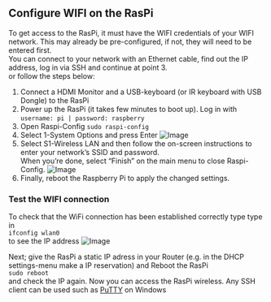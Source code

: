 ## Configure WIFI on the RasPi
To get access to the RasPi, it must have the WIFI credentials of your WIFI network.
This may already be pre-configured, if not, they will need to be entered first.  
You can connect to your network with an Ethernet cable, find out the IP address, log in via SSH and continue at point 3.  
or follow the steps below:  
1. Connect a HDMI Monitor and a USB-keyboard (or IR keyboard with USB Dongle) to the RasPi
2. Power up the RasPi (it takes few minutes to boot up). Log in with `username: pi | password: raspberry`
3. Open Raspi-Config `sudo raspi-config`
4. Select 1-System Options and press Enter
![Image](https://github.com/user-attachments/assets/a1c9d716-3f1b-4cd5-bf11-062dbb230d4a)
5. Select S1-Wireless LAN and then follow the on-screen instructions to enter your network’s SSID and password.<br/> When you’re done, select “Finish” on the main menu to close Raspi-Config.
![Image](https://github.com/user-attachments/assets/a823daf3-3cf0-4b75-8198-a495e948614d)
6. Finally, reboot the Raspberry Pi to apply the changed settings.

### Test the WIFI connection
To check that the WiFi connection has been established correctly type type in  
`ifconfig wlan0`  
to see the IP address
![Image](https://github.com/user-attachments/assets/748777c5-0e88-4cd4-8c2e-074695c4cb0c)

Next; give the RasPi a static IP adress in your Router (e.g. in the DHCP settings-menu make a IP reservation) and Reboot the RasPi  
`sudo reboot`  
and check the IP again. Now you can access the RasPi wireless. Any SSH client can be used such as [PuTTY](https://www.putty.org/) on Windows  
